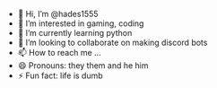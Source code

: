 - 👋 Hi, I’m @hades1555
- 👀 I’m interested in gaming, coding
- 🌱 I’m currently learning python
- 💞️ I’m looking to collaborate on making discord bots
- 📫 How to reach me ...
- 😄 Pronouns: they them and he him
- ⚡ Fun fact: life is dumb

<!---
hades1555/hades1555 is a ✨ special ✨ repository because its `README.md` (this file) appears on your GitHub profile.
You can click the Preview link to take a look at your changes.
--->

